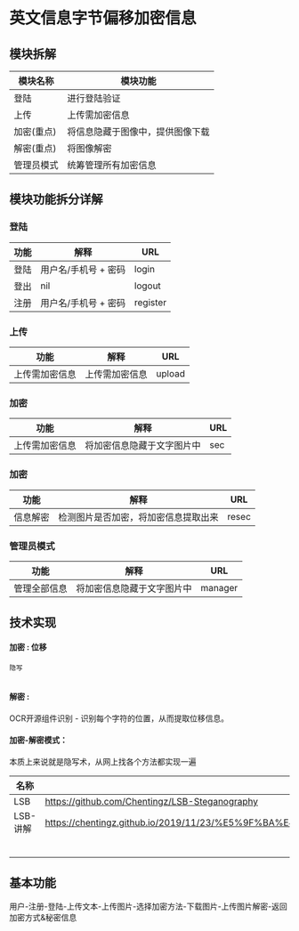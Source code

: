 # 英文信息字节偏移加密信息

## 模块拆解

| 模块名称   | 模块功能                         |
| ---------- | -------------------------------- |
| 登陆       | 进行登陆验证                     |
| 上传       | 上传需加密信息                   |
| 加密(重点) | 将信息隐藏于图像中，提供图像下载 |
| 解密(重点) | 将图像解密                       |
| 管理员模式 | 统筹管理所有加密信息             |

## 模块功能拆分详解

### 登陆

| 功能 | 解释                 | URL      |
| ---- | -------------------- | -------- |
| 登陆 | 用户名/手机号 + 密码 | login    |
| 登出 | nil                  | logout   |
| 注册 | 用户名/手机号 + 密码 | register |

### 上传

| 功能           | 解释           | URL    |
| -------------- | -------------- | ------ |
| 上传需加密信息 | 上传需加密信息 | upload |

### 加密

| 功能           | 解释                       | URL  |
| -------------- | -------------------------- | ---- |
| 上传需加密信息 | 将加密信息隐藏于文字图片中 | sec  |

### 加密

| 功能     | 解释                                 | URL   |
| -------- | ------------------------------------ | ----- |
| 信息解密 | 检测图片是否加密，将加密信息提取出来 | resec |

### 管理员模式

| 功能         | 解释                       | URL     |
| ------------ | -------------------------- | ------- |
| 管理全部信息 | 将加密信息隐藏于文字图片中 | manager |

## 技术实现

#### 加密 : 位移

```
隐写


```



#### 解密 : 

OCR开源组件识别 - 识别每个字符的位置，从而提取位移信息。

#### 加密-解密模式：

本质上来说就是隐写术，从网上找各个方法都实现一遍

| 名称     | 参考地址                                                     |
| -------- | ------------------------------------------------------------ |
| LSB      | https://github.com/Chentingz/LSB-Steganography               |
| LSB-讲解 | https://chentingz.github.io/2019/11/23/%E5%9F%BA%E4%BA%8ELSB%E7%AE%97%E6%B3%95%E5%AE%9E%E7%8E%B0%E4%BF%A1%E6%81%AF%E9%9A%90%E8%97%8F/ |
|          |                                                              |
|          |                                                              |
|          |                                                              |
|          |                                                              |
|          |                                                              |
|          |                                                              |



## 基本功能

用户-注册-登陆-上传文本-上传图片-选择加密方法-下载图片-上传图片解密-返回加密方式&秘密信息

